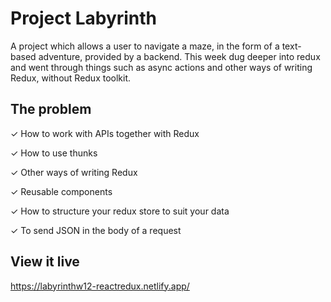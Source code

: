 # Project Labyrinth

A project which allows a user to navigate a maze, in the form of a text-based adventure, provided by a backend. This week dug deeper into redux and went through things such as async actions and other ways of writing Redux, without Redux toolkit.

## The problem

✓ How to work with APIs together with Redux

✓ How to use thunks

✓ Other ways of writing Redux

✓ Reusable components

✓ How to structure your redux store to suit your data

✓ To send JSON in the body of a request

## View it live

https://labyrinthw12-reactredux.netlify.app/
